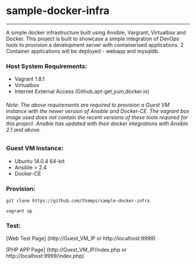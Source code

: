 # sample-docker-infra
---------------------
A simple docker infrastructure built using Ansible, Vargrant, Virtualbox and Docker. This project is built to showcase a simple integration of DevOps tools to provision a development server with containerised applications. 2 Container applications will be deployed - webapp and mysqldb.

### Host System Requirements:
- Vagrant 1.8.1
- Virtualbox
- Internet External Access (Github,apt-get,yum,docker.io)

###### Note: The above requirements are required to provision a Guest VM instance with the newer version of Ansible and Docker-CE. The vagrant box image used does not contain the recent versions of these tools required for this project. Ansible has updated with their docker integrations with Ansible 2.1 and above.

### Guest VM Instance:
- Ubuntu 14.0.4 64-bit
- Ansible > 2.4
- Docker-CE

### Provision:
`git clone https://github.com/thamps/sample-docker-infra`

`vagrant up`

### Test:

[Web Test Page] (http://Guest_VM_IP or http://localhost:9999)

[PHP APP Page] (http://Guest_VM_IP/index.php or http://localhost:9999/index.php)

